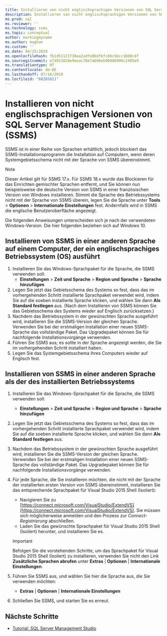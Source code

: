 ```yaml
---
title: Installieren von nicht englischsprachigen Versionen von SQL Server Management Studio (SSMS) | Microsoft-Dokumentation
description: Installieren von nicht englischsprachigen Versionen von SQL Server Management Studio (SSMS)
ms.prod: sql
ms.reviewer: ''
ms.technology: ssms
ms.topic: conceptual
author: markingmyname
ms.author: maghan
ms.custom: ''
ms.date: 04/25/2019
ms.openlocfilehash: fb1d51121f38aa2adfe0bdfbfcb6c5bcc10d8c4f
ms.sourcegitcommit: e7d921828e9eeac78e7ab96eb90996990c2405e9
ms.translationtype: HT
ms.contentlocale: de-DE
ms.lasthandoff: 07/16/2019
ms.locfileid: "68265011"
---
```

# <a name="install-non-english-language-versions-of-sql-server-management-studio-ssms"></a>Installieren von nicht englischsprachigen Versionen von SQL Server Management Studio (SSMS)

SSMS ist in einer Reihe von Sprachen erhältlich, jedoch blockiert das SSMS-Installationsprogramm die Installation auf Computern, wenn deren Systemgebietsschema nicht mit der Sprache von SSMS übereinstimmt.

> [!NOTE]
> Dieser Artikel gilt für SSMS 17.x. Für SSMS 18.x wurde das Blockieren für das Einrichten gemischter Sprachen entfernt, und Sie können nun beispielsweise die deutsche Version von SSMS in einer französischen Version von Windows installieren. Stimmt die Sprache des Betriebssystems nicht mit der Sprache von SSMS überein, legen Sie die Sprache unter **Tools** > **Optionen** > **Internationale Einstellungen** fest. Andernfalls wird in SSMS die englische Benutzeroberfläche angezeigt.

Die folgenden Anweisungen unterscheiden sich je nach der verwendeten Windows-Version. Die hier folgenden beziehen sich auf Windows 10.

## <a name="install-non-english-ssms-on-a-computer-running-an-english-operating-system-os"></a>Installieren von SSMS in einer anderen Sprache auf einem Computer, der ein englischsprachiges Betriebssystem (OS) ausführt

1. Installieren Sie das Windows-Sprachpaket für die Sprache, die SSMS verwenden soll:
   - **Einstellungen** > **Zeit und Sprache** > **Region und Sprache** > **Sprache hinzufügen**
2. Legen Sie jetzt das Gebietsschema des Systems so fest, dass das im vorhergehenden Schritt installierte Sprachpaket verwendet wird, indem Sie auf die soeben installierte Sprache klicken, und wählen Sie dann **Als Standard festlegen** aus. (Nach dem Installieren von SSMS können Sie das Gebietsschema des Systems wieder auf Englisch zurücksetzen.)
3. Nachdem das Betriebssystem in der gewünschten Sprache ausgeführt wird, installieren Sie die SSMS-Version der gleichen Sprache. Verwenden Sie bei der erstmaligen Installation einer neuen SSMS-Sprache das vollständige Paket. Das Upgradepaket können Sie für nachfolgende Installationsvorgänge verwenden.
4. Führen Sie SSMS aus; es sollte in der Sprache angezeigt werden, die Sie im vorhergehenden Schritt installiert haben.
5. Legen Sie das Systemgebietsschema Ihres Computers wieder auf Englisch fest.

## <a name="install-ssms-in-a-language-other-than-the-language-of-the-installed-os"></a>Installieren von SSMS in einer anderen Sprache als der des installierten Betriebssystems

1. Installieren Sie das Windows-Sprachpaket für die Sprache, die SSMS verwenden soll:
   - **Einstellungen** > **Zeit und Sprache** > **Region und Sprache** > **Sprache hinzufügen**
2. Legen Sie jetzt das Gebietsschema des Systems so fest, dass das im vorhergehenden Schritt installierte Sprachpaket verwendet wird, indem Sie auf die soeben installierte Sprache klicken, und wählen Sie dann **Als Standard festlegen** aus.
3. Nachdem das Betriebssystem in der gewünschten Sprache ausgeführt wird, installieren Sie die SSMS-Version der gleichen Sprache. Verwenden Sie bei der erstmaligen Installation einer neuen SSMS-Sprache das vollständige Paket. Das Upgradepaket können Sie für nachfolgende Installationsvorgänge verwenden.
4. Für jede Sprache, die Sie installieren möchten, die nicht mit der Sprache der installierten ersten Version von SSMS übereinstimmt, installieren Sie das entsprechende Sprachpaket für Visual Studio 2015 Shell (Isoliert):
   - Navigieren Sie zu [https://connect.microsoft.com/VisualStudio/ExtendVS](https://connect.microsoft.com/VisualStudio/ExtendVS). Sie müssen sich möglicherweise anmelden und den Prozess zur *Connect-Registrierung* abschließen.
   - Laden Sie das gewünschte Sprachpaket für Visual Studio 2015 Shell (Isoliert) herunter, und installieren Sie es.

   > [!IMPORTANT]
   > Befolgen Sie die vorstehenden Schritte, um das Sprachpaket für Visual Studio 2015 Shell (Isoliert) zu installieren, verwenden Sie nicht den Link **Zusätzliche Sprachen abrufen** unter **Extras** | **Optionen** | **Internationale Einstellungen**.

5. Führen Sie SSMS aus, und wählen Sie hier die Sprache aus, die Sie verwenden möchten:
   - **Extras** | **Optionen** | **Internationale Einstellungen**
6. Schließen Sie SSMS, und starten Sie es erneut.

## <a name="next-steps"></a>Nächste Schritte

- [Tutorial: SQL Server Management Studio](https://docs.microsoft.com/sql/ssms/tutorials/tutorial-sql-server-management-studio)
